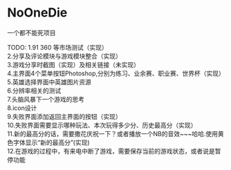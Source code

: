 NoOneDie
========

一个都不能死项目

TODO:
1.91 360 等市场测试（实现）<br/>
2.分享及评论模块与游戏模块整合（实现）<br/>
3.游戏分享时截图（实现）及相关链接（未实现）<br/>
4.主界面4个菜单按钮Photoshop,分别为练习、业余赛、职业赛、世界杯（实现）<br/>
5.英雄选择界面中英雄图片资源<br/>
6.分辨率相关的测试<br/>
7.头脑风暴下一个游戏的思考<br/>
8.icon设计<br/>
9.失败界面添加返回主界面的按钮（实现）<br/>
10.失败界面需要显示哪种玩法、本次玩得多少分、历史最高分（实现）<br/>
11.新的最高分的话，需要撒花庆祝一下？或者播放一个NB的音效~~~哈哈.使用黄色字体显示“新的最高分”(实现)<br/>
12.在游戏的过程中，有来电中断了游戏，需要保存当前的游戏状态，或者说是暂停功能<br/>
